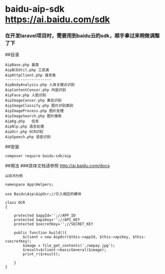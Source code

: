 # baidu-aip-sdk  https://ai.baidu.com/sdk
### 在开发laravel项目时，需要用到baidu云的sdk，顺手拿过来稍微调整了下

##目录
```
AipBase.php 基类
AipBCEUtil.php 工具类
AipHttpClient.php 请求类
---------------------
AipBodyAnalysis.php 人体关键点识别
AipContentCensor.php 内容识别
AipFace.php 人脸识别
AipImageCensor.php 黄反识别
AipImageClassify.php 图片识别类别
AipImageProcess.php 图片处理
AipImageSearch.php 图片搜索
AipKg.php	任务
AipNlp.php 语言处理
AipOcr.php OCR识别
AipSpeech.php 语音识别
````
##安装
```
composer require baidu-sdk/aip

```

##用法
###具体文档请参照 http://ai.baidu.com/docs
```
以OCR为例

namespace App\Helpers;

use Baidu\Aip\AipOcr;//引入相应的模块

class OCR
{

    protected $appId='';//APP_ID
    protected $apiKey='';//API_KEY
    protected $secretKey='';//SECRET_KEY

    public function build(){
        $client = new AipOcr($this->appId, $this->apiKey, $this->secretKey);
        $image = file_get_contents('./wepay.jpg');
        $result=$client->basicGeneral($image);
        print_r($result);
        
    }
}

```
